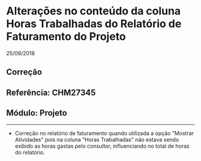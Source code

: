 # Alterações no conteúdo da coluna Horas Trabalhadas do Relatório de Faturamento do Projeto
25/09/2018
## Correção
## Referência: CHM27345
## Módulo: Projeto
***

* Correção no relatório de faturamento quando utilizada a opção "Mostrar Atividades" pois na coluna "Horas Trabalhadas" não estava sendo exibido as horas gastas pelo consultor, influenciando no total de horas do relatório.
